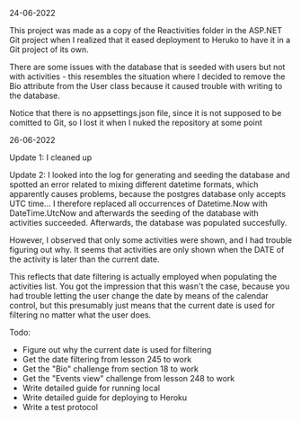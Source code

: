 24-06-2022

This project was made as a copy of the Reactivities folder in the ASP.NET Git project when I realized that it eased deployment to Heruko to have it in a Git project of its own.

There are some issues with the database that is seeded with users but not with activities - this resembles the situation where I decided to remove the Bio attribute from the User class because it caused trouble with writing to the database. 

Notice that there is no appsettings.json file, since it is not supposed to be comitted to Git, so I lost it when I nuked the repository at some point

26-06-2022

Update 1: I cleaned up 

Update 2: I looked into the log for generating and seeding the database and spotted an error related to mixing different datetime formats, which apparently causes problems, because the postgres database only accepts UTC time... I therefore replaced all occurrences of Datetime.Now with DateTime.UtcNow and afterwards the seeding of the database with activities succeeded. Afterwards, the database was populated succesfully.

However, I observed that only some activities were shown, and I had trouble figuring out why. It seems that activities are only shown when the DATE of the activity is later than the current date.

This reflects that date filtering is actually employed when populating the activities list. You got the impression that this wasn't the case, because you had trouble letting the user change the date by means of the calendar control, but this presumably just means that the current date is used for filtering no matter what the user does.

Todo:

* Figure out why the current date is used for filtering
* Get the date filtering from lesson 245 to work
* Get the "Bio" challenge from section 18 to work
* Get the  "Events view" challenge from lesson 248 to work
* Write detailed guide for running local
* Write detailed guide for deploying to Heroku
* Write a test protocol